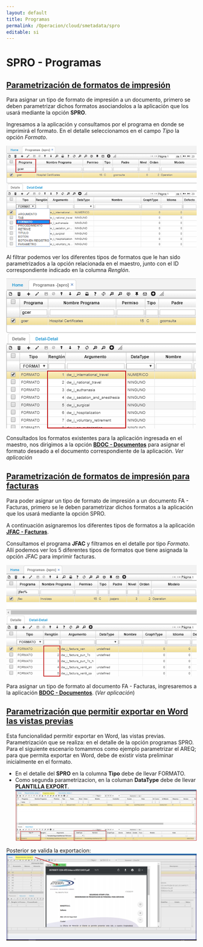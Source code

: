 ```yaml
---
layout: default
title: Programas
permalink: /Operacion/cloud/smetadata/spro
editable: si
---
```


# SPRO - Programas


## [Parametrización de formatos de impresión](http://docs.oasiscom.com/Operacion/cloud/smetadata/spro#parametrización-de-formatos-de-impresión)

Para asignar un tipo de formato de impresión a un documento, primero se deben parametrizar dichos formatos asociandolos a la aplicación que los usará mediante la opción **SPRO**.  

Ingresamos a la aplicación y consultamos por el programa en donde se imprimirá el formato. En el detalle seleccionamos en el campo _Tipo_ la opción _Formato_.  

![](spro1.png)

Al filtrar podemos ver los diferentes tipos de formatos que le han sido parametrizados a la opción relacionada en el maestro, junto con el ID correspondiente indicado en la columna _Renglón_.  

![](spro2.png)

Consultados los formatos existentes para la aplicación ingresada en el maestro,  nos dirigimos a la opción [**BDOC - Documentos**](http://docs.oasiscom.com/Operacion/common/bsistema/bdoc#parametrización-de-formatos-de-impresión) para asignar el formato deseado a el documento correspondiente de la aplicación. _Ver aplicación_  


## [Parametrización de formatos de impresión para facturas](http://docs.oasiscom.com/Operacion/cloud/smetadata/spro#parametrización-de-formatos-de-impresión-para-facturas)

Para poder asignar un tipo de formato de impresión a un documento FA - Facturas, primero se le deben parametrizar dichos formatos a la aplicación que los usará mediante la opción SPRO.  

A continuación asignaremos los diferentes tipos de formatos a la aplicación [**JFAC - Facturas**](http://docs.oasiscom.com/Operacion/movil/jfac#impresión--dinámica-de-facturas).  

Consultamos el programa **JFAC** y filtramos en el detalle por tipo _Formato_. Allí podemos ver los 5 diferentes tipos de formatos que tiene asignada la opción JFAC para imprimir facturas.  

![](spro.png)

Para asignar un tipo de formato al documento FA - Facturas, ingresaremos a la aplicación [**BDOC - Documentos**](http://docs.oasiscom.com/Operacion/common/bsistema/bdoc#parametrización-de-formatos-de-impresión-para-facturas). (_Ver aplicación_)

## [Parametrización que permitir exportar en Word las vistas previas](http://docs.oasiscom.com/Operacion/cloud/smetadata/spro#parametrización-que-permitir-exportar-en-Word-las-vistas-previas)

Esta funcionalidad permitir exportar en Word, las vistas previas.  Parametrización que se realiza: en el detalle de la opción programas SPRO.  
Para el siguiente escenario tomammos como ejemplo parametrizar el AREQ; para que permita exportar en Word, debe de existir vista preliminar inicialmente en el formato.  
* En el detalle del **SPRO** en la columna **Tipo** debe de llevar FORMATO.  
* Como segunda parametrizacion, en la columan **DataType** debe de llevar **PLANTILLA EXPORT**.  
![](spro11.png)

Posterior se valida la exportacion:  
![](spro9.png)










